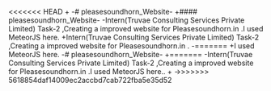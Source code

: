 <<<<<<< HEAD		+
-# pleasesoundhorn_Website-		+#### pleasesoundhorn_Website-
-Intern(Truvae Consulting Services Private Limited) Task-2 ,Creating a improved website for Pleasesoundhorn.in .I used MeteorJS here.		+Intern(Truvae Consulting Services Private Limited) Task-2 ,Creating a improved website for Pleasesoundhorn.in .
-=======		+I used MeteorJS here.
-# pleasesoundhorn_Website-		+=======
-Intern(Truvae Consulting Services Private Limited) Task-2 ,Creating a improved website for Pleasesoundhorn.in .I used MeteorJS here..		+
->>>>>>> 5618854daf14009ec2accbd7cab722fba5e35d52
